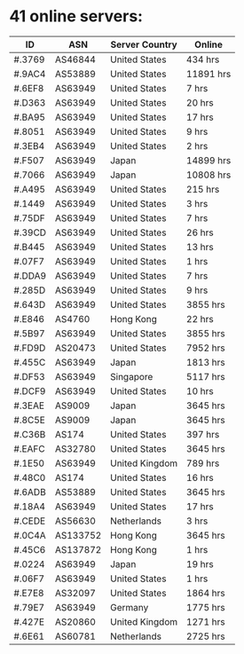 # 41 online servers:

| ID | ASN | Server Country | Online |
| ------ | ------ | ------ | ------ |
| #.3769 | AS46844 | United States | 434 hrs |
| #.9AC4 | AS53889 | United States | 11891 hrs |
| #.6EF8 | AS63949 | United States | 7 hrs |
| #.D363 | AS63949 | United States | 20 hrs |
| #.BA95 | AS63949 | United States | 17 hrs |
| #.8051 | AS63949 | United States | 9 hrs |
| #.3EB4 | AS63949 | United States | 2 hrs |
| #.F507 | AS63949 | Japan | 14899 hrs |
| #.7066 | AS63949 | Japan | 10808 hrs |
| #.A495 | AS63949 | United States | 215 hrs |
| #.1449 | AS63949 | United States | 3 hrs |
| #.75DF | AS63949 | United States | 7 hrs |
| #.39CD | AS63949 | United States | 26 hrs |
| #.B445 | AS63949 | United States | 13 hrs |
| #.07F7 | AS63949 | United States | 1 hrs |
| #.DDA9 | AS63949 | United States | 7 hrs |
| #.285D | AS63949 | United States | 9 hrs |
| #.643D | AS63949 | United States | 3855 hrs |
| #.E846 | AS4760 | Hong Kong | 22 hrs |
| #.5B97 | AS63949 | United States | 3855 hrs |
| #.FD9D | AS20473 | United States | 7952 hrs |
| #.455C | AS63949 | Japan | 1813 hrs |
| #.DF53 | AS63949 | Singapore | 5117 hrs |
| #.DCF9 | AS63949 | United States | 10 hrs |
| #.3EAE | AS9009 | Japan | 3645 hrs |
| #.8C5E | AS9009 | Japan | 3645 hrs |
| #.C36B | AS174 | United States | 397 hrs |
| #.EAFC | AS32780 | United States | 3645 hrs |
| #.1E50 | AS63949 | United Kingdom | 789 hrs |
| #.48C0 | AS174 | United States | 16 hrs |
| #.6ADB | AS53889 | United States | 3645 hrs |
| #.18A4 | AS63949 | United States | 17 hrs |
| #.CEDE | AS56630 | Netherlands | 3 hrs |
| #.0C4A | AS133752 | Hong Kong | 3645 hrs |
| #.45C6 | AS137872 | Hong Kong | 1 hrs |
| #.0224 | AS63949 | Japan | 19 hrs |
| #.06F7 | AS63949 | United States | 1 hrs |
| #.E7E8 | AS32097 | United States | 1864 hrs |
| #.79E7 | AS63949 | Germany | 1775 hrs |
| #.427E | AS20860 | United Kingdom | 1271 hrs |
| #.6E61 | AS60781 | Netherlands | 2725 hrs |

